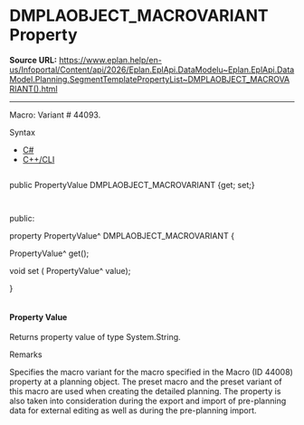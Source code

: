 # DMPLAOBJECT_MACROVARIANT Property

**Source URL:** https://www.eplan.help/en-us/Infoportal/Content/api/2026/Eplan.EplApi.DataModelu~Eplan.EplApi.DataModel.Planning.SegmentTemplatePropertyList~DMPLAOBJECT_MACROVARIANT().html

---

Macro: Variant # 44093.

Syntax

- [C#](#i-syntax-CS)
- [C++/CLI](#i-syntax-CPP2005)

```
```
public PropertyValue DMPLAOBJECT_MACROVARIANT {get; set;}
```
```

```
```
public:

property PropertyValue^ DMPLAOBJECT_MACROVARIANT {

   PropertyValue^ get();

   void set (    PropertyValue^ value);

}
```
```

#### Property Value

Returns property value of type System.String.

Remarks

Specifies the macro variant for the macro specified in the Macro (ID 44008) property at a planning object. The preset macro and the preset variant of this macro are used when creating the detailed planning. The property is also taken into consideration during the export and import of pre-planning data for external editing as well as during the pre-planning import.
